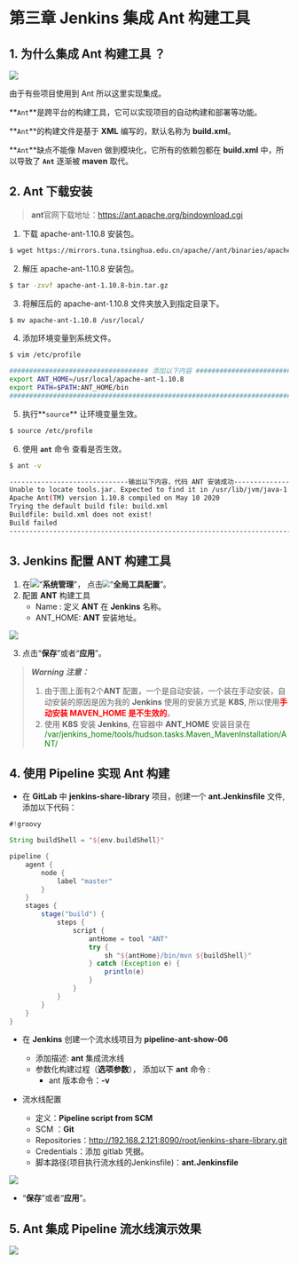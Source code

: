 # 第三章 Jenkins 集成 Ant 构建工具

## 1. 为什么集成 Ant 构建工具 ？

<img src=".../../../docs/.vuepress/public/jenkins/integration/jenkins_integration_ant.png" style="zoom:100%;" />

由于有些项目使用到 Ant 所以这里实现集成。

**`Ant`**是跨平台的构建工具，它可以实现项目的自动构建和部署等功能。

**`Ant`**的构建文件是基于 **XML** 编写的，默认名称为 **build.xml**。

**`Ant`**缺点不能像 Maven 做到模块化，它所有的依赖包都在 **build.xml** 中，所以导致了 **`Ant`**  逐渐被 **maven** 取代。

## 2. Ant 下载安装

> **ant**官网下载地址：https://ant.apache.org/bindownload.cgi

1. 下载 apache-ant-1.10.8 安装包。

```bash
$ wget https://mirrors.tuna.tsinghua.edu.cn/apache//ant/binaries/apache-ant-1.10.8-bin.tar.gz
```

2. 解压 apache-ant-1.10.8 安装包。

```bash
$ tar -zxvf apache-ant-1.10.8-bin.tar.gz
```

3. 将解压后的 apache-ant-1.10.8 文件夹放入到指定目录下。

```bash
$ mv apache-ant-1.10.8 /usr/local/
```

4. 添加环境变量到系统文件。

```bash
$ vim /etc/profile

################################### 添加以下内容 ################################################
export ANT_HOME=/usr/local/apache-ant-1.10.8
export PATH=$PATH:ANT_HOME/bin
###############################################################################################
```

5. 执行**`source`** 让环境变量生效。

```bash
$ source /etc/profile
```

6.  使用 **`ant`** 命令 查看是否生效。

```bash
$ ant -v 

------------------------------输出以下内容，代码 ANT 安装成功------------------------------------
Unable to locate tools.jar. Expected to find it in /usr/lib/jvm/java-1.8.0-openjdk-1.8.0.222.b03-1.el7.x86_64/lib/tools.jar
Apache Ant(TM) version 1.10.8 compiled on May 10 2020
Trying the default build file: build.xml
Buildfile: build.xml does not exist!
Build failed
-----------------------------------------------------------------------------------------------
```



## 3. Jenkins 配置 ANT 构建工具

1. 在<img src="F:/localspace/calvin-oline-docs/statics/images/jenkins/integration/jenkins_system_button.png" style="zoom:100%;" />“**系统管理**"， 点击<img src="F:/localspace/calvin-oline-docs/statics/images/jenkins/integration/jenkins_system_global_config_button.png" style="zoom:80%;" />“**全局工具配置**”。
2. 配置 **ANT** 构建工具
   - Name : 定义 **ANT** 在 **Jenkins** 名称。
   - ANT_HOME: **ANT** 安装地址。

<img src=".../../../docs/.vuepress/public/jenkins/integration/jenkins_global_ant_config.png" style="zoom:100%;" />



3. 点击“**保存**”或者“**应用**”。

>***Warning 注意：***
>
>1. 由于图上面有2个**ANT** 配置，一个是自动安装，一个装在手动安装，自动安装的原因是因为我的 **Jenkins** 使用的安装方式是 **K8S**, 所以使用<font color="red"><b>手动安装 MAVEN_HOME 是不生效的</b></font>。
>2. 使用 **K8S** 安装 **Jenkins**,  在容器中 **ANT_HOME** 安装目录在 <font color="green">/var/jenkins_home/tools/hudson.tasks.Maven_MavenInstallation/ANT/</font>



## 4. 使用 Pipeline 实现 Ant 构建 

- 在 **GitLab** 中 **jenkins-share-library** 项目，创建一个 **ant.Jenkinsfile** 文件, 添加以下代码：

```groovy
#!groovy

String buildShell = "${env.buildShell}"

pipeline {
    agent {
        node {
            label "master"
        }
    }
    stages {
        stage("build") {
            steps {
                script {
                    antHome = tool "ANT"
                    try {
                        sh "${antHome}/bin/mvn ${buildShell}"
                    } catch (Exception e) {
                        println(e)
                    }
                }
            }
        }
    }
}
```



- 在 **Jenkins** 创建一个流水线项目为 **pipeline-ant-show-06**
  - 添加描述:  **ant** 集成流水线
  - 参数化构建过程（**选项参数**）， 添加以下 **ant** 命令 :
    - ant 版本命令：**-v**

- 流水线配置
  - 定义：**Pipeline script from SCM**
  - SCM ：**Git**
  - Repositories：http://192.168.2.121:8090/root/jenkins-share-library.git
  - Credentials：添加 gitlab 凭据。
  - 脚本路径(项目执行流水线的Jenkinsfile)：**ant.Jenkinsfile**

<img src=".../../../docs/.vuepress/public/jenkins/integration/jenkins_pipeline_project_config_01.png" style="zoom:100%;" />



- “**保存**”或者“**应用**”。



## 5. Ant 集成 Pipeline 流水线演示效果

<img src=".../../../docs/.vuepress/public/jenkins/integration/jenkins_integration_ant_show.gif" style="zoom:100%;" />